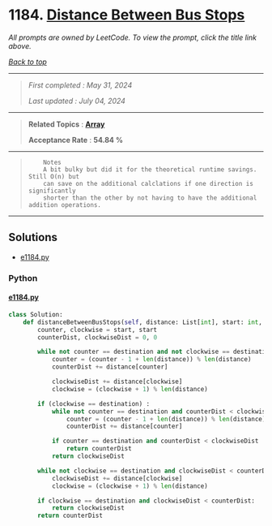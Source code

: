 # 1184. [Distance Between Bus Stops](<https://leetcode.com/problems/distance-between-bus-stops>)

*All prompts are owned by LeetCode. To view the prompt, click the title link above.*

*[Back to top](<../README.md>)*

------

> *First completed : May 31, 2024*
>
> *Last updated : July 04, 2024*

------

> **Related Topics** : **[Array](<by_topic/Array.md>)**
>
> **Acceptance Rate** : **54.84 %**

------

> ``` 
>     Notes
>     A bit bulky but did it for the theoretical runtime savings. Still O(n) but 
>     can save on the additional calclations if one direction is significantly
>     shorter than the other by not having to have the additional addition operations.
> ```
> 

------

## Solutions

- [e1184.py](<../my-submissions/e1184.py>)
### Python
#### [e1184.py](<../my-submissions/e1184.py>)
```Python
class Solution:
    def distanceBetweenBusStops(self, distance: List[int], start: int, destination: int) -> int:
        counter, clockwise = start, start
        counterDist, clockwiseDist = 0, 0

        while not counter == destination and not clockwise == destination :
            counter = (counter - 1 + len(distance)) % len(distance)
            counterDist += distance[counter]

            clockwiseDist += distance[clockwise]
            clockwise = (clockwise + 1) % len(distance)

        if (clockwise == destination) :
            while not counter == destination and counterDist < clockwiseDist :
                counter = (counter - 1 + len(distance)) % len(distance)
                counterDist += distance[counter]

            if counter == destination and counterDist < clockwiseDist :
                return counterDist
            return clockwiseDist

        while not clockwise == destination and clockwiseDist < counterDist :
            clockwiseDist += distance[clockwise]
            clockwise = (clockwise + 1) % len(distance)

        if clockwise == destination and clockwiseDist < counterDist:
            return clockwiseDist
        return counterDist
```

